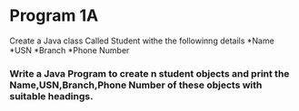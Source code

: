 # Program 1A
 Create a Java class Called Student withe the followinng details
  *Name
  *USN
  *Branch
  *Phone Number
###  Write a Java Program to create n student objects and print the Name,USN,Branch,Phone Number of these objects with suitable headings.

